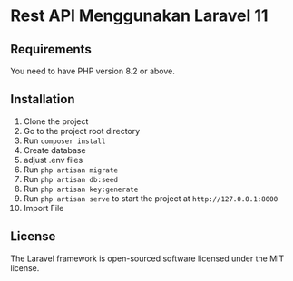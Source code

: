 # Rest API Menggunakan Laravel 11

## Requirements

You need to have PHP version 8.2 or above.

## Installation

1. Clone the project
2. Go to the project root directory
3. Run `composer install`
4. Create database
5. adjust .env files
6. Run `php artisan migrate`
7. Run `php artisan db:seed`
9. Run `php artisan key:generate`
10. Run `php artisan serve` to start the project at `http://127.0.0.1:8000`
11. Import File 




## License

The Laravel framework is open-sourced software licensed under the MIT license.

